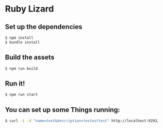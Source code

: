 # Ruby Lizard

## Set up the dependencies

```bash
$ npm install
$ bundle install
```

## Build the assets

```bash
$ npm run build
```

## Run it!

```bash
$ npm run start
```

## You can set up some Things running:

```bash
$ curl -i -d "name=test&description=testesttest" http://localhost:9293/api/things
```
